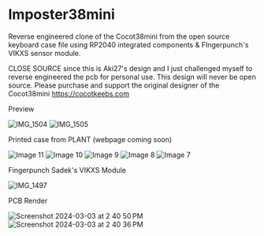 # Imposter38mini
Reverse engineered clone of the Cocot38mini from the open source keyboard case file using RP2040 integrated components &amp; FIngerpunch's VIKXS sensor module.

CLOSE SOURCE since this is Aki27's design and I just challenged myself to reverse engineered the pcb for personal use. This design will never be open source. Please purchase and support the original designer of the Cocot38mini https://cocotkeebs.com

Preview

![IMG_1504](https://github.com/protieusz/Imposter38mini/assets/118025702/5a921575-96c4-4707-b65b-2b3ef9bea2d1)
![IMG_1505](https://github.com/protieusz/Imposter38mini/assets/118025702/7eec5754-d0d7-47b6-bb81-990bc4898412)

Printed case from PLANT (webpage coming soon)

![Image 11](https://github.com/protieusz/Imposter38mini/assets/118025702/3725e98a-939e-4752-af74-eb708763f774)
![Image 10](https://github.com/protieusz/Imposter38mini/assets/118025702/eb0eef3b-df9e-4756-971c-00e4ca22d04b)
![Image 9](https://github.com/protieusz/Imposter38mini/assets/118025702/806944c6-2623-412e-9ace-e1bf5f03cbc6)
![Image 8](https://github.com/protieusz/Imposter38mini/assets/118025702/e40ce121-3d04-4c95-9240-d5b7ef850c5c)
![Image 7](https://github.com/protieusz/Imposter38mini/assets/118025702/61041a22-a686-4eac-847b-04f9de538423)

Fingerpunch Sadek's VIKXS Module

![IMG_1497](https://github.com/protieusz/Imposter38mini/assets/118025702/22a39ffe-47fd-45e1-a026-069a3c8f4627)

PCB Render

![Screenshot 2024-03-03 at 2 40 50 PM](https://github.com/protieusz/Imposter38mini/assets/118025702/69efd676-f831-4ab1-9ecc-e9e08b00d5e0)
![Screenshot 2024-03-03 at 2 40 36 PM](https://github.com/protieusz/Imposter38mini/assets/118025702/3e71bf33-ea64-48dd-bd0c-14aa99f1fa99)
